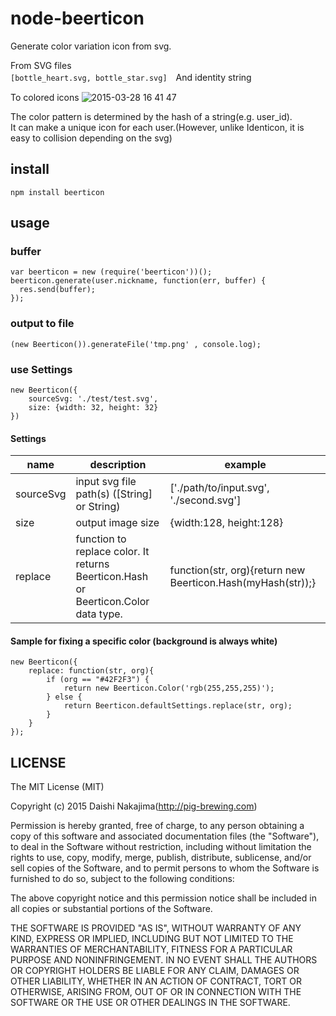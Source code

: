 # node-beerticon

Generate color variation icon from svg.

From SVG files  
```[bottle_heart.svg, bottle_star.svg]```　And identity string

To colored icons
![2015-03-28 16 41 47](https://cloud.githubusercontent.com/assets/1113464/6880207/87201136-d569-11e4-9364-c043588a0f85.png)

The color pattern is determined by the hash of a string(e.g. user_id).  
It can make a unique icon for each user.(However, unlike Identicon, it is easy to collision depending on the svg)

## install
```npm install beerticon```

## usage

### buffer
```
var beerticon = new (require('beerticon'))();
beerticon.generate(user.nickname, function(err, buffer) {
  res.send(buffer);
});
```

### output to file
```
(new Beerticon()).generateFile('tmp.png' , console.log);
```

### use Settings
```
new Beerticon({
    sourceSvg: './test/test.svg',
    size: {width: 32, height: 32}
})
```
#### Settings

| name | description | example |
|----|----|----|
| sourceSvg | input svg file path(s) ([String] or String) | ['./path/to/input.svg', './second.svg'] |
| size | output image size | {width:128, height:128} |
| replace | function to replace color. It returns Beerticon.Hash or Beerticon.Color data type. | function(str, org){return new Beerticon.Hash(myHash(str));} |

#### Sample for fixing a specific color (background is always white)
```
new Beerticon({
    replace: function(str, org){
        if (org == "#42F2F3") {
            return new Beerticon.Color('rgb(255,255,255)');
        } else {
            return Beerticon.defaultSettings.replace(str, org);
        }
    }
});
```


## LICENSE
The MIT License (MIT)

Copyright (c) 2015 Daishi Nakajima(http://pig-brewing.com)

Permission is hereby granted, free of charge, to any person obtaining a copy
of this software and associated documentation files (the "Software"), to deal
in the Software without restriction, including without limitation the rights
to use, copy, modify, merge, publish, distribute, sublicense, and/or sell
copies of the Software, and to permit persons to whom the Software is
furnished to do so, subject to the following conditions:

The above copyright notice and this permission notice shall be included in all
copies or substantial portions of the Software.

THE SOFTWARE IS PROVIDED "AS IS", WITHOUT WARRANTY OF ANY KIND, EXPRESS OR
IMPLIED, INCLUDING BUT NOT LIMITED TO THE WARRANTIES OF MERCHANTABILITY,
FITNESS FOR A PARTICULAR PURPOSE AND NONINFRINGEMENT. IN NO EVENT SHALL THE
AUTHORS OR COPYRIGHT HOLDERS BE LIABLE FOR ANY CLAIM, DAMAGES OR OTHER
LIABILITY, WHETHER IN AN ACTION OF CONTRACT, TORT OR OTHERWISE, ARISING FROM,
OUT OF OR IN CONNECTION WITH THE SOFTWARE OR THE USE OR OTHER DEALINGS IN THE
SOFTWARE.

